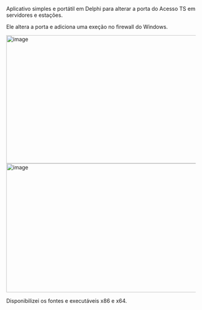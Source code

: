 Aplicativo simples e portátil em Delphi para alterar a porta do Acesso TS em servidores e estações.

Ele altera a porta e adiciona uma exeção no firewall do Windows.

<img width="526" height="340" alt="image" src="https://github.com/user-attachments/assets/9d763196-0903-4e59-9ac9-e335a053b817" />

<img width="529" height="342" alt="image" src="https://github.com/user-attachments/assets/05e040d1-6f63-4c58-9486-9d2bde112454" />

Disponibilizei os fontes e executáveis x86 e x64.


